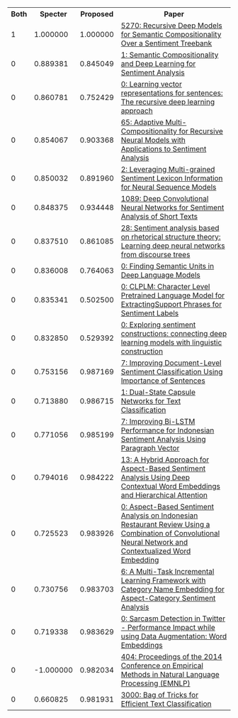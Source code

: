<html><table><tr>
<th>Both</th>
<th>Specter</th>
<th>Proposed</th>
<th>Paper</th>
</tr>
<tr>
<td>1</td>
<td>1.000000</td>
<td>1.000000</td>
<td><a href="https://www.semanticscholar.org/paper/687bac2d3320083eb4530bf18bb8f8f721477600">5270: Recursive Deep Models for Semantic Compositionality Over a Sentiment Treebank</a></td>
</tr>
<tr>
<td>0</td>
<td>0.889381</td>
<td>0.845049</td>
<td><a href="https://www.semanticscholar.org/paper/87b216ea4993fa97bca18d76515debc580c2dd96">1: Semantic Compositionality and Deep Learning for Sentiment Analysis</a></td>
</tr>
<tr>
<td>0</td>
<td>0.860781</td>
<td>0.752429</td>
<td><a href="https://www.semanticscholar.org/paper/b03965afec04778cf1ea6b2b534019f88b6cbed4">0: Learning vector representations for sentences: The recursive deep learning approach</a></td>
</tr>
<tr>
<td>0</td>
<td>0.854067</td>
<td>0.903368</td>
<td><a href="https://www.semanticscholar.org/paper/4d4ed60ecd67987d496d47972e4ac58e9aa6c789">65: Adaptive Multi-Compositionality for Recursive Neural Models with Applications to Sentiment Analysis</a></td>
</tr>
<tr>
<td>0</td>
<td>0.850032</td>
<td>0.891960</td>
<td><a href="https://www.semanticscholar.org/paper/bfe07326d6ff07a418dc5ed09a3a51fa614bb6be">2: Leveraging Multi-grained Sentiment Lexicon Information for Neural Sequence Models</a></td>
</tr>
<tr>
<td>0</td>
<td>0.848375</td>
<td>0.934448</td>
<td><a href="https://www.semanticscholar.org/paper/b0aca3e7877c3c20958b0fae5cbf2dd602104859">1089: Deep Convolutional Neural Networks for Sentiment Analysis of Short Texts</a></td>
</tr>
<tr>
<td>0</td>
<td>0.837510</td>
<td>0.861085</td>
<td><a href="https://www.semanticscholar.org/paper/be7a28fd288762f2e61c1d386e41c77e8d7714d5">28: Sentiment analysis based on rhetorical structure theory: Learning deep neural networks from discourse trees</a></td>
</tr>
<tr>
<td>0</td>
<td>0.836008</td>
<td>0.764063</td>
<td><a href="https://www.semanticscholar.org/paper/61ecc72f840412e16928efe8e2495a064c19fda3">0: Finding Semantic Units in Deep Language Models</a></td>
</tr>
<tr>
<td>0</td>
<td>0.835341</td>
<td>0.502500</td>
<td><a href="https://www.semanticscholar.org/paper/5233d648117860fea108814b2ed9d8b0025dad2b">0: CLPLM: Character Level Pretrained Language Model for ExtractingSupport Phrases for Sentiment Labels</a></td>
</tr>
<tr>
<td>0</td>
<td>0.832850</td>
<td>0.529392</td>
<td><a href="https://www.semanticscholar.org/paper/448be9bb7ccede93ad84fb13a972f4bdd6bb5e13">0: Exploring sentiment constructions: connecting deep learning models with linguistic construction</a></td>
</tr>
<tr>
<td>0</td>
<td>0.753156</td>
<td>0.987169</td>
<td><a href="https://www.semanticscholar.org/paper/c4e7ec57837becb285b28a7c60a985f26eceea24">7: Improving Document-Level Sentiment Classification Using Importance of Sentences</a></td>
</tr>
<tr>
<td>0</td>
<td>0.713880</td>
<td>0.986715</td>
<td><a href="https://www.semanticscholar.org/paper/e0ba8811b6305f8b267c8d9372b3fff832aabc18">1: Dual-State Capsule Networks for Text Classification</a></td>
</tr>
<tr>
<td>0</td>
<td>0.771056</td>
<td>0.985199</td>
<td><a href="https://www.semanticscholar.org/paper/26dc86404fac9d8ead6c98e8237e29c4a5f7981f">7: Improving Bi-LSTM Performance for Indonesian Sentiment Analysis Using Paragraph Vector</a></td>
</tr>
<tr>
<td>0</td>
<td>0.794016</td>
<td>0.984222</td>
<td><a href="https://www.semanticscholar.org/paper/4883a8c62e89b86c3b55e18a216b1c761e7f653e">13: A Hybrid Approach for Aspect-Based Sentiment Analysis Using Deep Contextual Word Embeddings and Hierarchical Attention</a></td>
</tr>
<tr>
<td>0</td>
<td>0.725523</td>
<td>0.983926</td>
<td><a href="https://www.semanticscholar.org/paper/458c2d3b78a29f8fd919e92e2c7c56a04364ede8">0: Aspect-Based Sentiment Analysis on Indonesian Restaurant Review Using a Combination of Convolutional Neural Network and Contextualized Word Embedding</a></td>
</tr>
<tr>
<td>0</td>
<td>0.730756</td>
<td>0.983703</td>
<td><a href="https://www.semanticscholar.org/paper/93594f2e95e5a7473bd90ee5eb04619699cc6ff4">6: A Multi-Task Incremental Learning Framework with Category Name Embedding for Aspect-Category Sentiment Analysis</a></td>
</tr>
<tr>
<td>0</td>
<td>0.719338</td>
<td>0.983629</td>
<td><a href="https://www.semanticscholar.org/paper/b9df6dfc21bb5d070e53848e067192ece97c4835">0: Sarcasm Detection in Twitter - Performance Impact while using Data Augmentation: Word Embeddings</a></td>
</tr>
<tr>
<td>0</td>
<td>-1.000000</td>
<td>0.982034</td>
<td><a href="https://www.semanticscholar.org/paper/fdbb252f29ee0b72fc5467c0ae11f7cb30149f46">404: Proceedings of the 2014 Conference on Empirical Methods in Natural Language Processing (EMNLP)</a></td>
</tr>
<tr>
<td>0</td>
<td>0.660825</td>
<td>0.981931</td>
<td><a href="https://www.semanticscholar.org/paper/892e53fe5cd39f037cb2a961499f42f3002595dd">3000: Bag of Tricks for Efficient Text Classification</a></td>
</tr>
</table></html>

